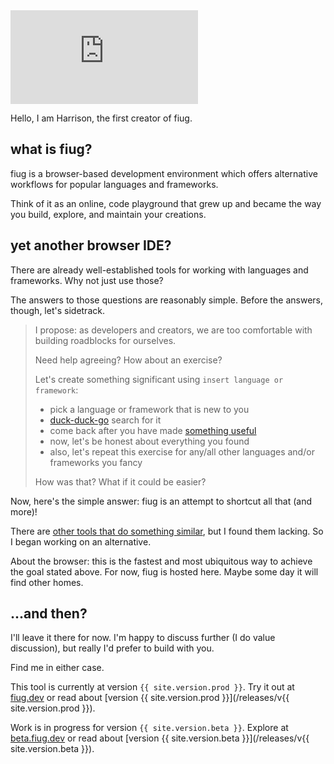 <div class="video-container">
	<iframe
		class="video"
		src="https://www.youtube.com/embed/LZFmMUIu2dc"
		title="How to fiug"
		frameborder="0"
		allow="accelerometer; autoplay; clipboard-write; encrypted-media; gyroscope; picture-in-picture"
		allowfullscreen
	></iframe>
</div>

<p></p>

Hello, I am Harrison, the first creator of fiug.

## what is fiug?

fiug is a browser-based development environment which offers alternative workflows for popular languages and frameworks.

Think of it as an online, code playground that grew up and became the way you build, explore, and maintain your creations.


## yet another browser IDE?

There are already well-established tools for working with languages and frameworks.  Why not just use those?

The answers to those questions are reasonably simple.  Before the answers, though, let's sidetrack.

> I propose: as developers and creators, we are too comfortable with building roadblocks for ourselves.
>
> Need help agreeing?  How about an exercise?
>
> Let's create something significant using `insert language or framework`:
>  - pick a language or framework that is new to you
>  - [duck-duck-go](http://ddg.gg) search for it
>  - come back after you have made [something useful](https://todomvc.com/)
>  - now, let's be honest about everything you found
>  - also, let's repeat this exercise for any/all other languages and/or frameworks you fancy
>
> How was that? What if it could be easier?

<p></p>

Now, here's the simple answer: fiug is an attempt to shortcut all that (and more)!

There are [other tools that do something similar](/misc/market), but I found them lacking.  So I began working on an alternative.

About the browser:  this is the fastest and most ubiquitous way to achieve the goal stated above.  For now, fiug is hosted here.  Maybe some day it will find other homes.


## ...and then?

I'll leave it there for now.  I'm happy to discuss further (I do value discussion), but really I'd prefer to build with you.

Find me in either case.

This tool is currently at version `{{ site.version.prod }}`.  Try it out at [fiug.dev](https://fiug.dev) or read about [version {{ site.version.prod }}](/releases/v{{ site.version.prod }}).

Work is in progress for version `{{ site.version.beta }}`. Explore at [beta.fiug.dev](https://beta.fiug.dev) or read about [version {{ site.version.beta }}](/releases/v{{ site.version.beta }}).
